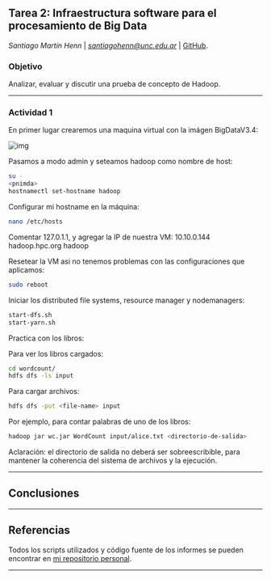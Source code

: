 ## Tarea 2: Infraestructura software para el procesamiento de Big Data

*Santiago Martín Henn* | *santiagohenn@unc.edu.ar* | [GitHub](http://github.com/santiagohenn/big-data-uab/).

### Objetivo

Analizar, evaluar y discutir una prueba de concepto de Hadoop.

---

### Actividad 1

En primer lugar crearemos una maquina virtual con la imágen BigDataV3.4:

![img](img/01_create_hadoop_machine.jpg)

Pasamos a modo admin y seteamos hadoop como nombre de host:

```bash
su -
<pnimda>
hostnamectl set-hostname hadoop
```

Configurar mi hostname en la máquina:

```bash
nano /etc/hosts
```

Comentar 127.0.1.1, y agregar la IP de nuestra VM:
10.10.0.144 hadoop.hpc.org hadoop

Resetear la VM asi no tenemos problemas con las configuraciones que aplicamos:

```bash
sudo reboot
```

Iniciar los distributed file systems, resource manager y nodemanagers:

```bash
start-dfs.sh
start-yarn.sh
```

Practica con los libros:

Para ver los libros cargados:
```bash
cd wordcount/
hdfs dfs -ls input
```

Para cargar archivos:
```bash
hdfs dfs -put <file-name> input
```

Por ejemplo, para contar palabras de uno de los libros:

```bash
hadoop jar wc.jar WordCount input/alice.txt <directorio-de-salida>
```

Aclaración: el directorio de salida no deberá ser sobreescribible, para mantener la coherencia del sistema de archivos y la ejecución.



---

## Conclusiones



---

## Referencias

Todos los scripts utilizados y código fuente de los informes se pueden encontrar en [mi repositorio personal](https://github.com/santiagohenn/big-data-uab/).

---
